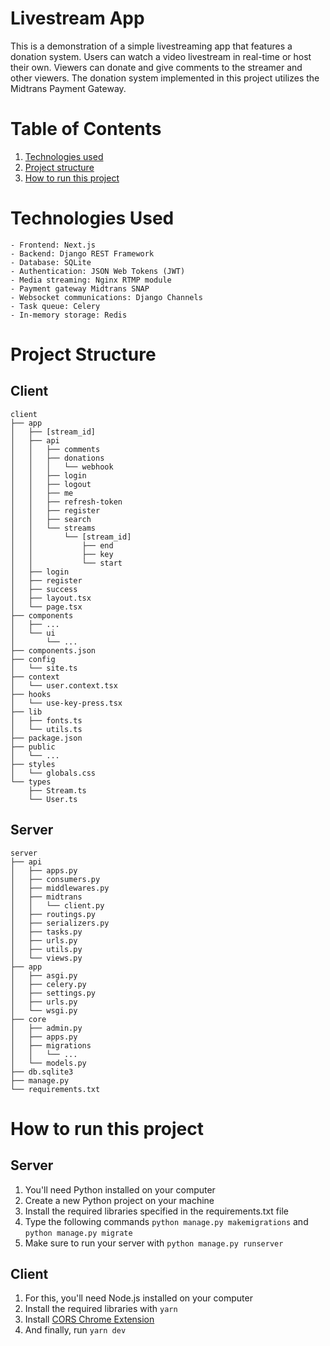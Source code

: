 # Livestream App

This is a demonstration of a simple livestreaming app that features a donation system. Users can watch a video livestream in real-time or host their own. Viewers can donate and give comments to the streamer and other viewers. The donation system implemented in this project utilizes the Midtrans Payment Gateway.

# Table of Contents

1. [Technologies used](#tech)
2. [Project structure](#structure)
3. [How to run this project](#run)

<a name="tech"></a>

# Technologies Used

    - Frontend: Next.js
    - Backend: Django REST Framework
    - Database: SQLite
    - Authentication: JSON Web Tokens (JWT)
    - Media streaming: Nginx RTMP module
    - Payment gateway Midtrans SNAP
    - Websocket communications: Django Channels
    - Task queue: Celery
    - In-memory storage: Redis

<a name="structure"></a>

# Project Structure

## Client

```
client
├── app
│   ├── [stream_id]
│   ├── api
│   │   ├── comments
│   │   ├── donations
│   │   │   └── webhook
│   │   ├── login
│   │   ├── logout
│   │   ├── me
│   │   ├── refresh-token
│   │   ├── register
│   │   ├── search
│   │   └── streams
│   │       └── [stream_id]
│   │           ├── end
│   │           ├── key
│   │           └── start
│   ├── login
│   ├── register
│   ├── success
│   ├── layout.tsx
│   └── page.tsx
├── components
│   ├── ...
│   └── ui
│       └── ...
├── components.json
├── config
│   └── site.ts
├── context
│   └── user.context.tsx
├── hooks
│   └── use-key-press.tsx
├── lib
│   ├── fonts.ts
│   └── utils.ts
├── package.json
├── public
│   └── ...
├── styles
│   └── globals.css
└── types
    ├── Stream.ts
    └── User.ts
```

## Server

```
server
├── api
│   ├── apps.py
│   ├── consumers.py
│   ├── middlewares.py
│   ├── midtrans
│   │   └── client.py
│   ├── routings.py
│   ├── serializers.py
│   ├── tasks.py
│   ├── urls.py
│   ├── utils.py
│   └── views.py
├── app
│   ├── asgi.py
│   ├── celery.py
│   ├── settings.py
│   ├── urls.py
│   └── wsgi.py
├── core
│   ├── admin.py
│   ├── apps.py
│   ├── migrations
│   │   └── ...
│   └── models.py
├── db.sqlite3
├── manage.py
└── requirements.txt
```

<a name="run"></a>

# How to run this project

## Server

1. You'll need Python installed on your computer
2. Create a new Python project on your machine
3. Install the required libraries specified in the requirements.txt file
4. Type the following commands `python manage.py makemigrations` and `python manage.py migrate`
5. Make sure to run your server with `python manage.py runserver`

## Client

1. For this, you'll need Node.js installed on your computer
2. Install the required libraries with `yarn`
3. Install [CORS Chrome Extension](https://chrome.google.com/webstore/detail/allow-cors-access-control/lhobafahddgcelffkeicbaginigeejlf)
4. And finally, run `yarn dev`
